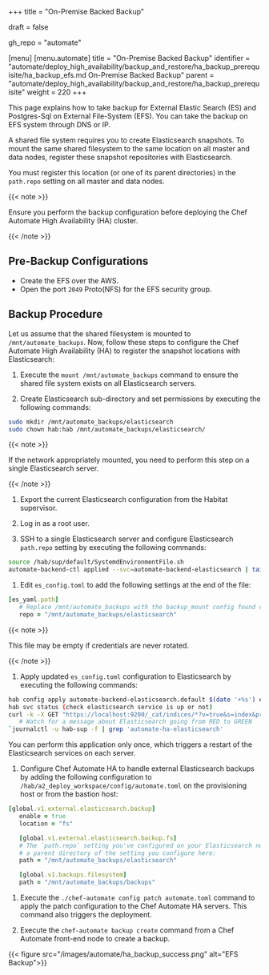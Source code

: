 +++
title = "On-Premise Backed Backup"

draft = false

gh_repo = "automate"

[menu]
  [menu.automate]
    title = "On-Premise Backed Backup"
    identifier = "automate/deploy_high_availability/backup_and_restore/ha_backup_prerequisite/ha_backup_efs.md On-Premise Backed Backup"
    parent = "automate/deploy_high_availability/backup_and_restore/ha_backup_prerequisite"
    weight = 220
+++

This page explains how to take backup for External Elastic Search (ES) and Postgres-Sql on External File-System (EFS). You can take the backup on EFS system through DNS or IP.

A shared file system requires you to create Elasticsearch snapshots. To mount the same shared filesystem to the same location on all master and data nodes, register these snapshot repositories with Elasticsearch.

You must register this location (or one of its parent directories) in the `path.repo` setting on all master and data nodes.

{{< note >}}

Ensure you perform the backup configuration before deploying the Chef Automate High Availability (HA) cluster.

{{< /note >}}

## Pre-Backup Configurations

- Create the EFS over the AWS.
- Open the port `2049` Proto(NFS) for the EFS security group.

## Backup Procedure

Let us assume that the shared filesystem is mounted to `/mnt/automate_backups`. Now, follow these steps to configure the Chef Automate High Availability (HA) to register the snapshot locations with Elasticsearch:

1. Execute the `mount /mnt/automate_backups` command to ensure the shared file system exists on all Elasticsearch servers.

1. Create Elasticsearch sub-directory and set permissions by executing the following commands:

```bash
sudo mkdir /mnt/automate_backups/elasticsearch
sudo chown hab:hab /mnt/automate_backups/elasticsearch/
```

{{< note >}}

If the network appropriately mounted, you need to perform this step on a single Elasticsearch server.

{{< /note >}}

1. Export the current Elasticsearch configuration from the Habitat supervisor.

1. Log in as a root user.

1. SSH to a single Elasticsearch server and configure Elasticsearch `path.repo` setting by executing the following commands:

```bash
source /hab/sup/default/SystemdEnvironmentFile.sh
automate-backend-ctl applied --svc=automate-backend-elasticsearch | tail -n +2 > es_config.toml
```

1. Edit `es_config.toml` to add the following settings at the end of the file:

```ruby
[es_yaml.path]
   # Replace /mnt/automate_backups with the backup_mount config found on the provisioning host in /hab/a2_deploy_workspace/a2ha.rb
   repo = "/mnt/automate_backups/elasticsearch"
```

{{< note >}}

This file may be empty if credentials are never rotated.

{{< /note >}}

1. Apply updated `es_config.toml` configuration to Elasticsearch by executing the following commands:

```bash
hab config apply automate-backend-elasticsearch.default $(date '+%s') es_config.toml
hab svc status (check elasticsearch service is up or not)
curl -k -X GET "https://localhost:9200/_cat/indices/*?v=true&s=index&pretty" -u admin:admin
   # Watch for a message about Elasticsearch going from RED to GREEN
`journalctl -u hab-sup -f | grep 'automate-ha-elasticsearch'
```

You can perform this application only once, which triggers a restart of the Elasticsearch services on each server.

1. Configure Chef Automate HA to handle external Elasticsearch backups by adding the following configuration to `/hab/a2_deploy_workspace/config/automate.toml` on the provisioning host or from the bastion host:

```ruby
[global.v1.external.elasticsearch.backup]
   enable = true
   location = "fs"

   [global.v1.external.elasticsearch.backup.fs]
   # The `path.repo` setting you've configured on your Elasticsearch nodes must be
   # a parent directory of the setting you configure here:
   path = "/mnt/automate_backups/elasticsearch"

   [global.v1.backups.filesystem]
   path = "/mnt/automate_backups/backups"
```

1. Execute the `./chef-automate config patch automate.toml` command to apply the patch configuration to the Chef Automate HA servers. This command also triggers the deployment.

1. Execute the `chef-automate backup create` command from a Chef Automate front-end node to create a backup.

{{< figure src="/images/automate/ha_backup_success.png" alt="EFS Backup">}}
